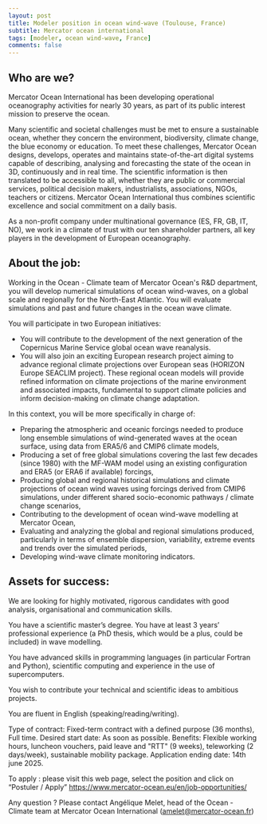 ```yaml
---
layout: post
title: Modeler position in ocean wind-wave (Toulouse, France)
subtitle: Mercator ocean international
tags: [modeler, ocean wind-wave, France]
comments: false
---
```

## Who are we?

Mercator Ocean International has been developing operational oceanography activities for nearly 30 years, as part of its public interest mission to preserve the ocean.

Many scientific and societal challenges must be met to ensure a sustainable ocean, whether they concern the environment, biodiversity, climate change, the blue economy or education. To meet these challenges, Mercator Ocean designs, develops, operates and maintains state-of-the-art digital systems capable of describing, analysing and forecasting the state of the ocean in 3D, continuously and in real time. The scientific information is then translated to be accessible to all, whether they are public or commercial services, political decision makers, industrialists, associations, NGOs, teachers or citizens. Mercator Ocean International thus combines scientific excellence and social commitment on a daily basis.

As a non-profit company under multinational governance (ES, FR, GB, IT, NO), we work in a climate of trust with our ten shareholder partners, all key players in the development of European oceanography.

## About the job:

 Working in the Ocean - Climate team of Mercator Ocean's R&D department, you will develop numerical simulations of ocean wind-waves, on a global scale and regionally for the North-East Atlantic. You will evaluate simulations and past and future changes in the ocean wave climate.

 You will participate in two European initiatives:

* You will contribute to the development of the next generation of the Copernicus Marine Service global ocean wave reanalysis.
* You will also join an exciting European research project aiming to advance regional climate projections over European seas (HORIZON Europe SEACLIM project). These regional ocean models will provide refined information on climate projections of the marine environment and associated impacts, fundamental to support climate policies and inform decision-making on climate change adaptation.

In this context, you will be more specifically in charge of:

* Preparing the atmospheric and oceanic forcings needed to produce long ensemble simulations of wind-generated waves at the ocean surface, using data from ERA5/6 and CMIP6 climate models,
* Producing a set of free global simulations covering the last few decades (since 1980) with the MF-WAM model using an existing configuration and ERA5 (or ERA6 if available) forcings,
* Producing global and regional historical simulations and climate projections of ocean wind waves using forcings derived from CMIP6 simulations, under different shared socio-economic pathways / climate change scenarios,
* Contributing to the development of ocean wind-wave modelling at Mercator Ocean,
* Evaluating and analyzing the global and regional simulations produced, particularly in terms of ensemble dispersion, variability, extreme events and trends over the simulated periods,
* Developing wind-wave climate monitoring indicators.

## Assets for success:

We are looking for highly motivated, rigorous candidates with good analysis, organisational and communication skills.

You have a scientific master’s degree. You have at least 3 years’ professional experience (a PhD thesis, which would be a plus, could be included) in wave modelling.

You have advanced skills in programming languages (in particular Fortran and Python), scientific computing and experience in the use of supercomputers. 

You wish to contribute your technical and scientific ideas to ambitious projects.

You are fluent in English (speaking/reading/writing).

Type of contract: Fixed-term contract with a defined purpose (36 months), Full time.
Desired start date: As soon as possible.
Benefits: Flexible working hours, luncheon vouchers, paid leave and "RTT" (9 weeks), teleworking (2 days/week), sustainable mobility package.
Application ending date: 14th june 2025.

To apply : please visit this web page, select the position and click on “Postuler / Apply”
https://www.mercator-ocean.eu/en/job-opportunities/

Any question ? Please contact Angélique Melet, head of the Ocean - Climate team at Mercator Ocean International (amelet@mercator-ocean.fr)


